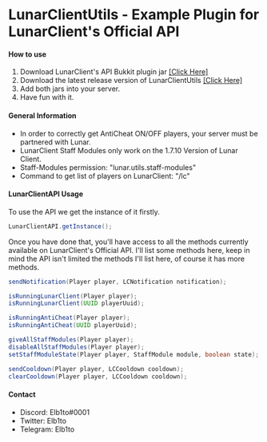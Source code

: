 # LunarClientUtils - Example Plugin for LunarClient's Official API

#### How to use
 1. Download LunarClient's API Bukkit plugin jar [[Click Here]](https://maven.moonsworth.com/repository/lunarclient-public/com/lunarclient/bukkitapi/1.0-SNAPSHOT/bukkitapi-1.0-20200729.212152-7.jar) 
 2. Download the latest release version of LunarClientUtils [[Click Here]](https://github.com/FrozedClubDevelopment/LunarClientUtils/releases/download/v1.0/LunarClientUtils-1.0-SNAPSHOT.jar)
 3. Add both jars into your server.
 4. Have fun with it.
 
#### General Information
 * In order to correctly get AntiCheat ON/OFF players, your server must be partnered with Lunar.
 * LunarClient Staff Modules only work on the 1.7.10 Version of Lunar Client.
 * Staff-Modules permission: "lunar.utils.staff-modules"
 * Command to get list of players on LunarClient: "/lc"

#### LunarClientAPI Usage
To use the API we get the instance of it firstly.

```java
LunarClientAPI.getInstance();
```

Once you have done that, you'll have access to all the methods currently available on LunarClient's Official API.
I'll list some methods here, keep in mind the API isn't limited the methods I'll list here, of course it has more methods.

```java
sendNotification(Player player, LCNotification notification);

isRunningLunarClient(Player player);
isRunningLunarClient(UUID playerUuid);

isRunningAntiCheat(Player player);
isRunningAntiCheat(UUID playerUuid);

giveAllStaffModules(Player player);
disableAllStaffModules(Player player);
setStaffModuleState(Player player, StaffModule module, boolean state);

sendCooldown(Player player, LCCooldown cooldown);
clearCooldown(Player player, LCCooldown cooldown);
```

#### Contact
 * Discord: Elb1to#0001
 * Twitter: Elb1to
 * Telegram: Elb1to